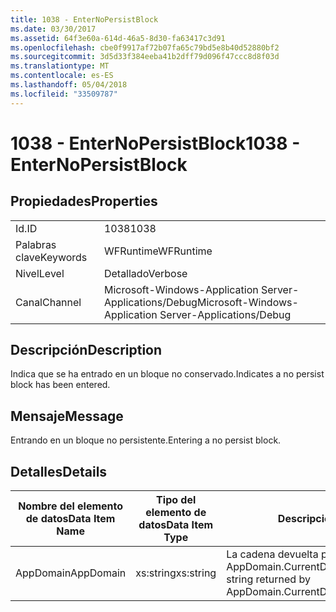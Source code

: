```yaml
---
title: 1038 - EnterNoPersistBlock
ms.date: 03/30/2017
ms.assetid: 64f3e60a-614d-46a5-8d30-fa63417c3d91
ms.openlocfilehash: cbe0f9917af72b07fa65c79bd5e8b40d52880bf2
ms.sourcegitcommit: 3d5d33f384eeba41b2dff79d096f47ccc8d8f03d
ms.translationtype: MT
ms.contentlocale: es-ES
ms.lasthandoff: 05/04/2018
ms.locfileid: "33509787"
---
```

# <a name="1038---enternopersistblock"></a><span data-ttu-id="767ff-102">1038 - EnterNoPersistBlock</span><span class="sxs-lookup"><span data-stu-id="767ff-102">1038 - EnterNoPersistBlock</span></span>
## <a name="properties"></a><span data-ttu-id="767ff-103">Propiedades</span><span class="sxs-lookup"><span data-stu-id="767ff-103">Properties</span></span>  
  
|||  
|-|-|  
|<span data-ttu-id="767ff-104">Id.</span><span class="sxs-lookup"><span data-stu-id="767ff-104">ID</span></span>|<span data-ttu-id="767ff-105">1038</span><span class="sxs-lookup"><span data-stu-id="767ff-105">1038</span></span>|  
|<span data-ttu-id="767ff-106">Palabras clave</span><span class="sxs-lookup"><span data-stu-id="767ff-106">Keywords</span></span>|<span data-ttu-id="767ff-107">WFRuntime</span><span class="sxs-lookup"><span data-stu-id="767ff-107">WFRuntime</span></span>|  
|<span data-ttu-id="767ff-108">Nivel</span><span class="sxs-lookup"><span data-stu-id="767ff-108">Level</span></span>|<span data-ttu-id="767ff-109">Detallado</span><span class="sxs-lookup"><span data-stu-id="767ff-109">Verbose</span></span>|  
|<span data-ttu-id="767ff-110">Canal</span><span class="sxs-lookup"><span data-stu-id="767ff-110">Channel</span></span>|<span data-ttu-id="767ff-111">Microsoft-Windows-Application Server-Applications/Debug</span><span class="sxs-lookup"><span data-stu-id="767ff-111">Microsoft-Windows-Application Server-Applications/Debug</span></span>|  
  
## <a name="description"></a><span data-ttu-id="767ff-112">Descripción</span><span class="sxs-lookup"><span data-stu-id="767ff-112">Description</span></span>  
 <span data-ttu-id="767ff-113">Indica que se ha entrado en un bloque no conservado.</span><span class="sxs-lookup"><span data-stu-id="767ff-113">Indicates a no persist block has been entered.</span></span>  
  
## <a name="message"></a><span data-ttu-id="767ff-114">Mensaje</span><span class="sxs-lookup"><span data-stu-id="767ff-114">Message</span></span>  
 <span data-ttu-id="767ff-115">Entrando en un bloque no persistente.</span><span class="sxs-lookup"><span data-stu-id="767ff-115">Entering a no persist block.</span></span>  
  
## <a name="details"></a><span data-ttu-id="767ff-116">Detalles</span><span class="sxs-lookup"><span data-stu-id="767ff-116">Details</span></span>  
  
|<span data-ttu-id="767ff-117">Nombre del elemento de datos</span><span class="sxs-lookup"><span data-stu-id="767ff-117">Data Item Name</span></span>|<span data-ttu-id="767ff-118">Tipo del elemento de datos</span><span class="sxs-lookup"><span data-stu-id="767ff-118">Data Item Type</span></span>|<span data-ttu-id="767ff-119">Descripción</span><span class="sxs-lookup"><span data-stu-id="767ff-119">Description</span></span>|  
|--------------------|--------------------|-----------------|  
|<span data-ttu-id="767ff-120">AppDomain</span><span class="sxs-lookup"><span data-stu-id="767ff-120">AppDomain</span></span>|<span data-ttu-id="767ff-121">xs:string</span><span class="sxs-lookup"><span data-stu-id="767ff-121">xs:string</span></span>|<span data-ttu-id="767ff-122">La cadena devuelta por AppDomain.CurrentDomain.FriendlyName.</span><span class="sxs-lookup"><span data-stu-id="767ff-122">The string returned by AppDomain.CurrentDomain.FriendlyName.</span></span>|
